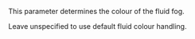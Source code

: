 This parameter determines the colour of the fluid fog.

Leave unspecified to use default fluid colour handling.